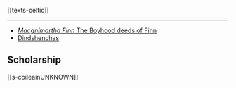 [[texts-celtic]]

---

- [*Macgnímartha Finn*  The Boyhood deeds of Finn](macgnimartha-finn.md)
- [Dindshenchas](dindshenchas.md)


## Scholarship
[[s-coileainUNKNOWN]]
